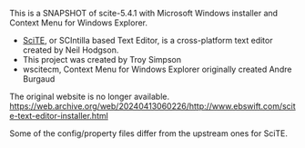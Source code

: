 
This is a SNAPSHOT of scite-5.4.1 with Microsoft Windows installer and Context Menu for Windows Explorer.

  * [SciTE](https://scintilla.org/SciTE.html), or SCIntilla based Text Editor, is a cross-platform text editor created by Neil Hodgson.
  * This project was created by Troy Simpson
  * wscitecm, Context Menu for Windows Explorer originally created Andre Burgaud

The original website is no longer available. https://web.archive.org/web/20240413060226/http://www.ebswift.com/scite-text-editor-installer.html

Some of the config/property files differ from the upstream ones for SciTE.
